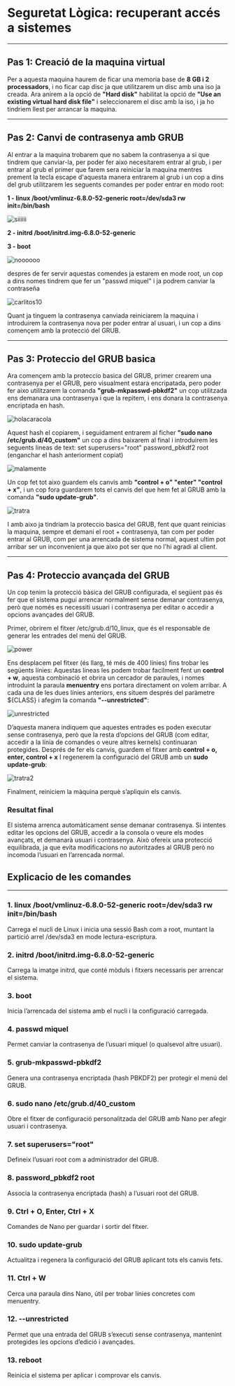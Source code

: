 # Seguretat Lògica: recuperant accés a sistemes
---

## Pas 1: Creació de la maquina virtual 

Per a aquesta maquina haurem de ficar una memoria base de **8 GB i 2 processadors**, i no ficar cap disc ja que utilitzarem un disc amb una iso ja creada. Ara anirem a la opció de **"Hard disk"**
habilitat la opció de **"Use an existing virtual hard disk file"** i seleccionarem el disc amb la iso, i ja ho tindriem llest per arrancar la maquina.

---

## Pas 2: Canvi de contrasenya amb GRUB

Al entrar a la maquina trobarem que no sabem la contrasenya a si que tindrem que canviar-la, per poder fer aixo necesitarem entrar al grub, i per entrar al grub el primer que farem sera reiniciar la maquina mentres prement la tecla escape d'aquesta manera entrarem al grub i un cop a dins del grub utilitzarem les seguents comandes per poder entrar en modo root:

**1 - linux /boot/vmlinuz-6.8.0-52-generic root=/dev/sda3 rw init=/bin/bash**

![siiiiii](img/carlos1.png)

**2 - initrd /boot/initrd.img-6.8.0-52-generic**

**3 - boot**

![noooooo](img/carlos2.png)


despres de fer servir aquestas comendes ja estarem en mode root, un cop a dins nomes tindrem que fer un "passwd miquel" i ja podrem canviar la contraseña

![carlitos10](img/carlitos3.png)

Quant ja tinguem la contrasenya canviada reiniciarem la maquina i introduirem la contrasenya nova per poder entrar al usuari, i un cop a dins començem amb la protecció del GRUB.

---

## Pas 3: Proteccio del GRUB basica

Ara començem amb la proteccio basica del GRUB, primer crearem una contrasenya per el GRUB, pero visualment estara encripatada, pero poder fer aixo utilitzarem la comanda **"grub-mkpasswd-pbkdf2"** un cop utilitzada ens demanara una contrasenya i que la repitem, i ens donara la contrasenya encriptada en hash.

![holacaracola](img/carlitos4.png)

Aquest hash el copiarem, i seguidament entrarem al ficher **"sudo nano /etc/grub.d/40_custom"** un cop a dins baixarem al final i introduirem les seguents lineas de text:
set superusers="root"
password_pbkdf2 root (enganchar el hash anteriorment copiat)

![malamente](img/carlitos5.png)

Un cop fet tot aixo guardem els canvis amb **"control + o" "enter" "control + x"**, i un cop fora guardarem tots el canvis del que hem fet al GRUB amb la comanda **"sudo update-grub"**.

![tratra](img/carlitos6.png)

I amb aixo ja tindriam la proteccio basica del GRUB, fent que quant reinicias la maquina, sempre et demani el root + contrasenya, tan com per poder entrar al GRUB, com per una arrencada de sistema normal, aquest ultim pot arribar ser un inconvenient ja que aixo pot ser que no l'hi agradi al client.

---

## Pas 4: Proteccio avançada del GRUB 

Un cop tenim la protecció bàsica del GRUB configurada, el següent pas és fer que el sistema pugui arrencar normalment sense demanar contrasenya, però que només es necessiti usuari i contrasenya per editar o accedir a opcions avançades del GRUB.

Primer, obrirem el fitxer /etc/grub.d/10_linux, que és el responsable de generar les entrades del menú del GRUB.

![power](img/carlitos9.png)

Ens desplacem pel fitxer (és llarg, té més de 400 línies) fins trobar les següents línies:
Aquestas lineas les podem trobar facilment fent un **control + w**, aquesta combinació et obrira un cercador de paraules, i nomes introduint la paraula **menuentry** ens portara directament on volem arribar.
A cada una de les dues línies anteriors, ens situem després del paràmetre ${CLASS} i afegim la comanda **"--unrestricted"**:

![unrestricted](img/carlitos8.png)

D’aquesta manera indiquem que aquestes entrades es poden executar sense contrasenya, però que la resta d’opcions del GRUB (com editar, accedir a la línia de comandes o veure altres kernels) continuaran protegides.
Després de fer els canvis, guardem el fitxer amb **control + o, enter, control + x**
I regenerem la configuració del GRUB amb un **sudo update-grub**:

![tratra2](img/carlitos6.png)

Finalment, reiniciem la màquina perquè s’apliquin els canvis.

### Resultat final
El sistema arrenca automàticament sense demanar contrasenya.
Si intentes editar les opcions del GRUB, accedir a la consola o veure els modes avançats, et demanarà usuari i contrasenya.
Això ofereix una protecció equilibrada, ja que evita modificacions no autoritzades al GRUB però no incomoda l’usuari en l’arrencada normal.


## Explicacio de les comandes

---

### 1. linux /boot/vmlinuz-6.8.0-52-generic root=/dev/sda3 rw init=/bin/bash

Carrega el nucli de Linux i inicia una sessió Bash com a root, muntant la partició arrel /dev/sda3 en mode lectura-escriptura.

### 2. initrd /boot/initrd.img-6.8.0-52-generic

Carrega la imatge initrd, que conté mòduls i fitxers necessaris per arrencar el sistema.

### 3. boot

Inicia l’arrencada del sistema amb el nucli i la configuració carregada.

### 4. passwd miquel

Permet canviar la contrasenya de l’usuari miquel (o qualsevol altre usuari).

### 5. grub-mkpasswd-pbkdf2

Genera una contrasenya encriptada (hash PBKDF2) per protegir el menú del GRUB.

### 6. sudo nano /etc/grub.d/40_custom

Obre el fitxer de configuració personalitzada del GRUB amb Nano per afegir usuari i contrasenya.

### 7. set superusers="root"

Defineix l’usuari root com a administrador del GRUB.

### 8. password_pbkdf2 root <hash>

Associa la contrasenya encriptada (hash) a l’usuari root del GRUB.

### 9. Ctrl + O, Enter, Ctrl + X

Comandes de Nano per guardar i sortir del fitxer.

### 10. sudo update-grub

Actualitza i regenera la configuració del GRUB aplicant tots els canvis fets.

### 11. Ctrl + W

Cerca una paraula dins Nano, útil per trobar línies concretes com menuentry.

### 12. --unrestricted

Permet que una entrada del GRUB s’executi sense contrasenya, mantenint protegides les opcions d’edició i avançades.

### 13. reboot

Reinicia el sistema per aplicar i comprovar els canvis.





